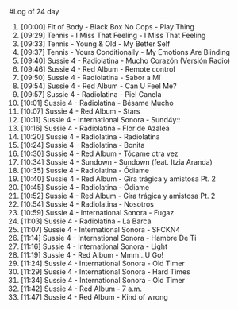 #Log of 24 day

1. [00:00] Fit of Body - Black Box No Cops - Play Thing
1. [09:29] Tennis - I Miss That Feeling - I Miss That Feeling
1. [09:33] Tennis - Young & Old - My Better Self
1. [09:37] Tennis - Yours Conditionally - My Emotions Are Blinding
1. [09:40] Sussie 4 - Radiolatina - Mucho Corazón (Versión Radio)
1. [09:46] Sussie 4 - Red Album - Remote control
1. [09:50] Sussie 4 - Radiolatina - Sabor a Mí
1. [09:54] Sussie 4 - Red Album - Can U Feel Me?
1. [09:57] Sussie 4 - Radiolatina - Piel Canela
1. [10:01] Sussie 4 - Radiolatina - Bésame Mucho
1. [10:07] Sussie 4 - Red Album - Stars
1. [10:11] Sussie 4 - International Sonora - Sund4y::
1. [10:16] Sussie 4 - Radiolatina - Flor de Azalea
1. [10:20] Sussie 4 - Radiolatina - Radiolatina
1. [10:24] Sussie 4 - Radiolatina - Bonita
1. [10:30] Sussie 4 - Red Album - Tócame otra vez
1. [10:34] Sussie 4 - Sundown - Sundown (feat. Itzia Aranda)
1. [10:35] Sussie 4 - Radiolatina - Ódiame
1. [10:40] Sussie 4 - Red Album - Gira trágica y amistosa Pt. 2
1. [10:45] Sussie 4 - Radiolatina - Ódiame
1. [10:52] Sussie 4 - Red Album - Gira trágica y amistosa Pt. 2
1. [10:54] Sussie 4 - Radiolatina - Nosotros
1. [10:59] Sussie 4 - International Sonora - Fugaz
1. [11:03] Sussie 4 - Radiolatina - La Barca
1. [11:07] Sussie 4 - International Sonora - SFCKN4
1. [11:14] Sussie 4 - International Sonora - Hambre De Ti
1. [11:16] Sussie 4 - International Sonora - Light
1. [11:19] Sussie 4 - Red Album - Mmm...U Go!
1. [11:24] Sussie 4 - International Sonora - Old Timer
1. [11:29] Sussie 4 - International Sonora - Hard Times
1. [11:34] Sussie 4 - International Sonora - Old Timer
1. [11:42] Sussie 4 - Red Album - 7 a.m.
1. [11:47] Sussie 4 - Red Album - Kind of wrong
